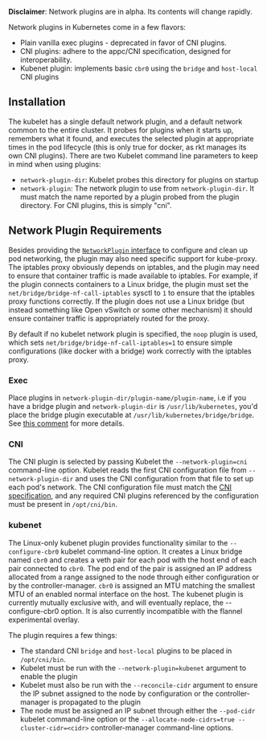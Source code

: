 ---
---

__Disclaimer__: Network plugins are in alpha. Its contents will change rapidly.

Network plugins in Kubernetes come in a few flavors:

* Plain vanilla exec plugins - deprecated in favor of CNI plugins.
* CNI plugins: adhere to the appc/CNI specification, designed for interoperability.
* Kubenet plugin: implements basic `cbr0` using the `bridge` and `host-local` CNI plugins

## Installation

The kubelet has a single default network plugin, and a default network common to the entire cluster. It probes for plugins when it starts up, remembers what it found, and executes the selected plugin at appropriate times in the pod lifecycle (this is only true for docker, as rkt manages its own CNI plugins). There are two Kubelet command line parameters to keep in mind when using plugins:

* `network-plugin-dir`: Kubelet probes this directory for plugins on startup
* `network-plugin`: The network plugin to use from `network-plugin-dir`.  It must match the name reported by a plugin probed from the plugin directory.  For CNI plugins, this is simply "cni".

## Network Plugin Requirements

Besides providing the [`NetworkPlugin` interface](https://github.com/kubernetes/kubernetes/tree/{{page.version}}/pkg/kubelet/network/plugins.go) to configure and clean up pod networking, the plugin may also need specific support for kube-proxy.  The iptables proxy obviously depends on iptables, and the plugin may need to ensure that container traffic is made available to iptables.  For example, if the plugin connects containers to a Linux bridge, the plugin must set the `net/bridge/bridge-nf-call-iptables` sysctl to `1` to ensure that the iptables proxy functions correctly.  If the plugin does not use a Linux bridge (but instead something like Open vSwitch or some other mechanism) it should ensure container traffic is appropriately routed for the proxy.

By default if no kubelet network plugin is specified, the `noop` plugin is used, which sets `net/bridge/bridge-nf-call-iptables=1` to ensure simple configurations (like docker with a bridge) work correctly with the iptables proxy.

### Exec

Place plugins in `network-plugin-dir/plugin-name/plugin-name`, i.e if you have a bridge plugin and `network-plugin-dir` is `/usr/lib/kubernetes`, you'd place the bridge plugin executable at `/usr/lib/kubernetes/bridge/bridge`. See [this comment](https://github.com/kubernetes/kubernetes/tree/{{page.version}}/pkg/kubelet/network/exec/exec.go) for more details.

### CNI

The CNI plugin is selected by passing Kubelet the `--network-plugin=cni` command-line option.  Kubelet reads the first CNI configuration file from `--network-plugin-dir` and uses the CNI configuration from that file to set up each pod's network.  The CNI configuration file must match the [CNI specification](https://github.com/appc/cni/blob/master/SPEC.md), and any required CNI plugins referenced by the configuration must be present in `/opt/cni/bin`.

### kubenet

The Linux-only kubenet plugin provides functionality similar to the `--configure-cbr0` kubelet command-line option.  It creates a Linux bridge named `cbr0` and creates a veth pair for each pod with the host end of each pair connected to `cbr0`.  The pod end of the pair is assigned an IP address allocated from a range assigned to the node through either configuration or by the controller-manager.  `cbr0` is assigned an MTU matching the smallest MTU of an enabled normal interface on the host.  The kubenet plugin is currently mutually exclusive with, and will eventually replace, the --configure-cbr0 option.  It is also currently incompatible with the flannel experimental overlay.

The plugin requires a few things:
* The standard CNI `bridge` and `host-local` plugins to be placed in `/opt/cni/bin`.
* Kubelet must be run with the `--network-plugin=kubenet` argument to enable the plugin
* Kubelet must also be run with the `--reconcile-cidr` argument to ensure the IP subnet assigned to the node by configuration or the controller-manager is propagated to the plugin
* The node must be assigned an IP subnet through either the `--pod-cidr` kubelet command-line option or the `--allocate-node-cidrs=true --cluster-cidr=<cidr>` controller-manager command-line options.